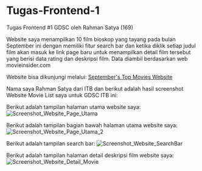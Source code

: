 # Tugas-Frontend-1
Tugas Frontend #1 GDSC oleh Rahman Satya (169)

Website saya menampilkan 10 film bioskop yang tayang pada bulan September ini dengan memiliki fitur search bar dan ketika diklik setiap judul film akan masuk ke link page baru untuk menampilkan detail film tersebut yang berisi data rating dan deskripsi film. Data diambil berdasarkan web movieinsider.com

Website bisa dikunjungi melalui: [September's Top Movies Website](https://rhmn5ty.github.io/)

Nama saya Rahman Satya dari ITB dan berikut adalah hasil screenshot Website Movie List saya untuk GDSC ITB ini:

Berikut adalah tampilan halaman utama website saya:
![Screenshot_Website_Page_Utama](https://user-images.githubusercontent.com/92161339/139108104-a0260294-b9c9-497a-8e34-a27a7e0d8703.png)

Berikut adalah tampilan bagian bawah halaman utama website saya:
![Screenshot_Website_Page_Utama_2](https://user-images.githubusercontent.com/92161339/139108131-4546f223-c80d-4f18-afdd-c17818d6150a.png)

Berikut adalah tampilan search bar:
![Screenshot_Website_SearchBar](https://user-images.githubusercontent.com/92161339/139108152-3877edb8-13e3-465c-b237-f75778515f4c.png)

Berikut adalah tampilan halaman detail deskripsi film website saya:
![Screenshot_Website_Detail_Movie](https://user-images.githubusercontent.com/92161339/139108170-76170d4b-3a2e-4628-bd49-1b82a08a3ae9.png)

